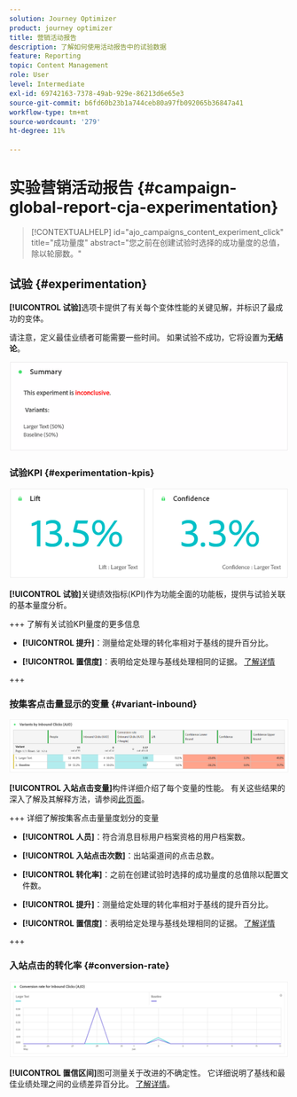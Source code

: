 ```yaml
---
solution: Journey Optimizer
product: journey optimizer
title: 营销活动报告
description: 了解如何使用活动报告中的试验数据
feature: Reporting
topic: Content Management
role: User
level: Intermediate
exl-id: 69742163-7378-49ab-929e-86213d6e65e3
source-git-commit: b6fd60b23b1a744ceb80a97fb092065b36847a41
workflow-type: tm+mt
source-wordcount: '279'
ht-degree: 11%

---
```


# 实验营销活动报告 {#campaign-global-report-cja-experimentation}

>[!CONTEXTUALHELP]
>id="ajo_campaigns_content_experiment_click"
>title="成功量度"
>abstract="您之前在创建试验时选择的成功量度的总值，除以轮廓数。"

## 试验 {#experimentation}

**[!UICONTROL 试验]**&#x200B;选项卡提供了有关每个变体性能的关键见解，并标识了最成功的变体。

请注意，定义最佳业绩者可能需要一些时间。 如果试验不成功，它将设置为&#x200B;**无结论**。

![](assets/cja-experimentation-1.png)

### 试验KPI {#experimentation-kpis}

![](assets/cja-experimentation-kpis.png)

**[!UICONTROL 试验]**&#x200B;关键绩效指标(KPI)作为功能全面的功能板，提供与试验关联的基本量度分析。

+++ 了解有关试验KPI量度的更多信息

* **[!UICONTROL 提升]**：测量给定处理的转化率相对于基线的提升百分比。

* **[!UICONTROL 置信度]**：表明给定处理与基线处理相同的证据。 [了解详情](../content-management/experiment-calculations.md#understand-confidence)

+++

### 按集客点击量显示的变量 {#variant-inbound}

![](assets/cja-experimentation-variants.png)

**[!UICONTROL 入站点击变量]**&#x200B;构件详细介绍了每个变量的性能。
有关这些结果的深入了解及其解释方法，请参阅[此页面](../content-management/get-started-experiment.md#interpret-results)。

+++ 详细了解按集客点击量量度划分的变量

* **[!UICONTROL 人员]**：符合消息目标用户档案资格的用户档案数。

* **[!UICONTROL 入站点击次数]**：出站渠道间的点击总数。

* **[!UICONTROL 转化率]**：之前在创建试验时选择的成功量度的总值除以配置文件数。

* **[!UICONTROL 提升]**：测量给定处理的转化率相对于基线的提升百分比。

* **[!UICONTROL 置信度]**：表明给定处理与基线处理相同的证据。 [了解详情](../content-management/experiment-calculations.md#understand-confidence)

<!--
* **[!UICONTROL Confidence Upper bound]**:

* **[!UICONTROL Confidence Lower bound]**:
-->
+++

### 入站点击的转化率 {#conversion-rate}

![](assets/cja-experimentation-conversion.png)

**[!UICONTROL 置信区间]**&#x200B;图可测量关于改进的不确定性。 它详细说明了基线和最佳业绩处理之间的业绩差异百分比。 [了解详情](../content-management/experiment-calculations.md#confidence-intervals)。
